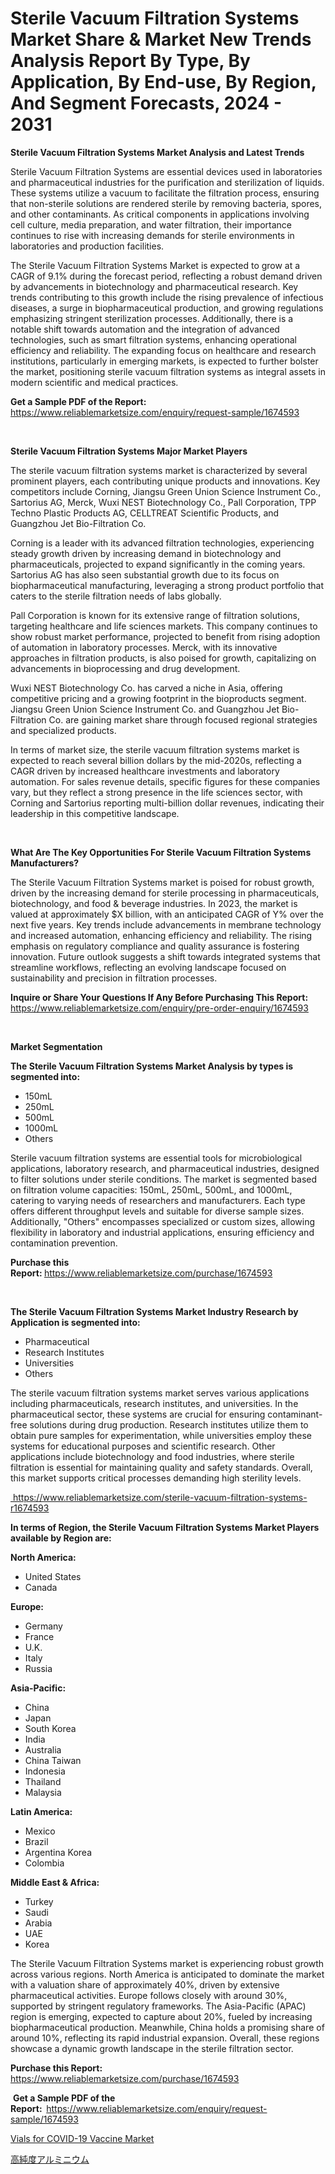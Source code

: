 <p><h1>Sterile Vacuum Filtration Systems Market Share & Market New Trends Analysis Report By Type, By Application, By End-use, By Region, And Segment Forecasts, 2024 - 2031</h1></p><p><strong>Sterile Vacuum Filtration Systems Market Analysis and Latest Trends</strong></p>
<p><p>Sterile Vacuum Filtration Systems are essential devices used in laboratories and pharmaceutical industries for the purification and sterilization of liquids. These systems utilize a vacuum to facilitate the filtration process, ensuring that non-sterile solutions are rendered sterile by removing bacteria, spores, and other contaminants. As critical components in applications involving cell culture, media preparation, and water filtration, their importance continues to rise with increasing demands for sterile environments in laboratories and production facilities.</p><p>The Sterile Vacuum Filtration Systems Market is expected to grow at a CAGR of 9.1% during the forecast period, reflecting a robust demand driven by advancements in biotechnology and pharmaceutical research. Key trends contributing to this growth include the rising prevalence of infectious diseases, a surge in biopharmaceutical production, and growing regulations emphasizing stringent sterilization processes. Additionally, there is a notable shift towards automation and the integration of advanced technologies, such as smart filtration systems, enhancing operational efficiency and reliability. The expanding focus on healthcare and research institutions, particularly in emerging markets, is expected to further bolster the market, positioning sterile vacuum filtration systems as integral assets in modern scientific and medical practices.</p></p>
<p><strong>Get a Sample PDF of the Report:&nbsp;</strong> <a href="https://www.reliablemarketsize.com/enquiry/request-sample/1674593?utm_campaign=1886&utm_medium=2&utm_source=Github&utm_content=ia&utm_term=28122024&utm_id=sterile-vacuum-filtration-systems">https://www.reliablemarketsize.com/enquiry/request-sample/1674593</a></p>
<p>&nbsp;</p>
<p><strong>Sterile Vacuum Filtration Systems Major Market Players</strong></p>
<p><p>The sterile vacuum filtration systems market is characterized by several prominent players, each contributing unique products and innovations. Key competitors include Corning, Jiangsu Green Union Science Instrument Co., Sartorius AG, Merck, Wuxi NEST Biotechnology Co., Pall Corporation, TPP Techno Plastic Products AG, CELLTREAT Scientific Products, and Guangzhou Jet Bio-Filtration Co.</p><p>Corning is a leader with its advanced filtration technologies, experiencing steady growth driven by increasing demand in biotechnology and pharmaceuticals, projected to expand significantly in the coming years. Sartorius AG has also seen substantial growth due to its focus on biopharmaceutical manufacturing, leveraging a strong product portfolio that caters to the sterile filtration needs of labs globally.</p><p>Pall Corporation is known for its extensive range of filtration solutions, targeting healthcare and life sciences markets. This company continues to show robust market performance, projected to benefit from rising adoption of automation in laboratory processes. Merck, with its innovative approaches in filtration products, is also poised for growth, capitalizing on advancements in bioprocessing and drug development.</p><p>Wuxi NEST Biotechnology Co. has carved a niche in Asia, offering competitive pricing and a growing footprint in the bioproducts segment. Jiangsu Green Union Science Instrument Co. and Guangzhou Jet Bio-Filtration Co. are gaining market share through focused regional strategies and specialized products.</p><p>In terms of market size, the sterile vacuum filtration systems market is expected to reach several billion dollars by the mid-2020s, reflecting a CAGR driven by increased healthcare investments and laboratory automation. For sales revenue details, specific figures for these companies vary, but they reflect a strong presence in the life sciences sector, with Corning and Sartorius reporting multi-billion dollar revenues, indicating their leadership in this competitive landscape.</p></p>
<p>&nbsp;</p>
<p><strong>What Are The Key Opportunities For Sterile Vacuum Filtration Systems Manufacturers?</strong></p>
<p><p>The Sterile Vacuum Filtration Systems market is poised for robust growth, driven by the increasing demand for sterile processing in pharmaceuticals, biotechnology, and food & beverage industries. In 2023, the market is valued at approximately $X billion, with an anticipated CAGR of Y% over the next five years. Key trends include advancements in membrane technology and increased automation, enhancing efficiency and reliability. The rising emphasis on regulatory compliance and quality assurance is fostering innovation. Future outlook suggests a shift towards integrated systems that streamline workflows, reflecting an evolving landscape focused on sustainability and precision in filtration processes.</p></p>
<p><strong>Inquire or Share Your Questions If Any Before Purchasing This Report:</strong> <a href="https://www.reliablemarketsize.com/enquiry/pre-order-enquiry/1674593?utm_campaign=1886&utm_medium=2&utm_source=Github&utm_content=ia&utm_term=28122024&utm_id=sterile-vacuum-filtration-systems">https://www.reliablemarketsize.com/enquiry/pre-order-enquiry/1674593</a></p>
<p>&nbsp;</p>
<p><strong>Market Segmentation</strong></p>
<p><strong>The Sterile Vacuum Filtration Systems Market Analysis by types is segmented into:</strong></p>
<p><ul><li>150mL</li><li>250mL</li><li>500mL</li><li>1000mL</li><li>Others</li></ul></p>
<p><p>Sterile vacuum filtration systems are essential tools for microbiological applications, laboratory research, and pharmaceutical industries, designed to filter solutions under sterile conditions. The market is segmented based on filtration volume capacities: 150mL, 250mL, 500mL, and 1000mL, catering to varying needs of researchers and manufacturers. Each type offers different throughput levels and suitable for diverse sample sizes. Additionally, "Others" encompasses specialized or custom sizes, allowing flexibility in laboratory and industrial applications, ensuring efficiency and contamination prevention.</p></p>
<p><strong>Purchase this Report:&nbsp;</strong><a href="https://www.reliablemarketsize.com/purchase/1674593?utm_campaign=1886&utm_medium=2&utm_source=Github&utm_content=ia&utm_term=28122024&utm_id=sterile-vacuum-filtration-systems">https://www.reliablemarketsize.com/purchase/1674593</a></p>
<p>&nbsp;</p>
<p><strong>The Sterile Vacuum Filtration Systems Market Industry Research by Application is segmented into:</strong></p>
<p><ul><li>Pharmaceutical</li><li>Research Institutes</li><li>Universities</li><li>Others</li></ul></p>
<p><p>The sterile vacuum filtration systems market serves various applications including pharmaceuticals, research institutes, and universities. In the pharmaceutical sector, these systems are crucial for ensuring contaminant-free solutions during drug production. Research institutes utilize them to obtain pure samples for experimentation, while universities employ these systems for educational purposes and scientific research. Other applications include biotechnology and food industries, where sterile filtration is essential for maintaining quality and safety standards. Overall, this market supports critical processes demanding high sterility levels.</p></p>
<p><a href="https://www.reliablemarketsize.com/sterile-vacuum-filtration-systems-r1674593?utm_campaign=1886&utm_medium=2&utm_source=Github&utm_content=ia&utm_term=28122024&utm_id=sterile-vacuum-filtration-systems">&nbsp;https://www.reliablemarketsize.com/sterile-vacuum-filtration-systems-r1674593</a></p>
<p><strong>In terms of Region, the Sterile Vacuum Filtration Systems Market Players available by Region are:</strong></p>
<p>
    <p> <strong> North America: </strong>
        <ul>
            <li>United States</li>
            <li>Canada</li>
        </ul>
        </p> 
    <p> <strong> Europe: </strong>
        <ul>
            <li>Germany</li>
            <li>France</li>
            <li>U.K.</li>
            <li>Italy</li>
            <li>Russia</li>
        </ul>
        </p> 
    <p> <strong> Asia-Pacific: </strong>
        <ul>
            <li>China</li>
            <li>Japan</li>
            <li>South Korea</li>
            <li>India</li>
            <li>Australia</li>
            <li>China Taiwan</li>
            <li>Indonesia</li>
            <li>Thailand</li>
            <li>Malaysia</li>
        </ul>
        </p> 
    <p> <strong> Latin America: </strong>
        <ul>
            <li>Mexico</li>
            <li>Brazil</li>
            <li>Argentina Korea</li>
            <li>Colombia</li>
        </ul>
        </p> 
    <p> <strong> Middle East & Africa: </strong>
        <ul>
            <li>Turkey</li>
            <li>Saudi</li>
            <li>Arabia</li>
            <li>UAE</li>
            <li>Korea</li>
        </ul>
    </p>
    </p>
<p><p>The Sterile Vacuum Filtration Systems market is experiencing robust growth across various regions. North America is anticipated to dominate the market with a valuation share of approximately 40%, driven by extensive pharmaceutical activities. Europe follows closely with around 30%, supported by stringent regulatory frameworks. The Asia-Pacific (APAC) region is emerging, expected to capture about 20%, fueled by increasing biopharmaceutical production. Meanwhile, China holds a promising share of around 10%, reflecting its rapid industrial expansion. Overall, these regions showcase a dynamic growth landscape in the sterile filtration sector.</p></p>
<p><strong>Purchase this Report: </strong><a href="https://www.reliablemarketsize.com/purchase/1674593?utm_campaign=1886&utm_medium=2&utm_source=Github&utm_content=ia&utm_term=28122024&utm_id=sterile-vacuum-filtration-systems">https://www.reliablemarketsize.com/purchase/1674593</a></p>
<p>&nbsp;<strong>Get a Sample PDF of the Report:&nbsp;&nbsp;</strong><a href="https://www.reliablemarketsize.com/enquiry/request-sample/1674593?utm_campaign=1886&utm_medium=2&utm_source=Github&utm_content=ia&utm_term=28122024&utm_id=sterile-vacuum-filtration-systems">https://www.reliablemarketsize.com/enquiry/request-sample/1674593</a></p>
<p><strong></strong></p>
<p><p><a href="https://github.com/vimar16th/Market-Research-Report-List-7/blob/main/vials-for-covid-19-vaccine-market.md?utm_campaign=1886&utm_medium=2&utm_source=Github&utm_content=ia&utm_term=28122024&utm_id=sterile-vacuum-filtration-systems">Vials for COVID-19 Vaccine Market</a></p><p><a href="https://github.com/mohamedbakry57/Market-Research-Report-List-6/blob/main/929030428876.md?utm_campaign=1886&utm_medium=2&utm_source=Github&utm_content=ia&utm_term=28122024&utm_id=sterile-vacuum-filtration-systems">高純度アルミニウム</a></p></p>